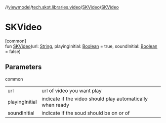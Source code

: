 //[viewmodel](../../../index.md)/[tech.skot.libraries.video](../index.md)/[SKVideo](index.md)/[SKVideo](-s-k-video.md)

# SKVideo

[common]\
fun [SKVideo](-s-k-video.md)(url: [String](https://kotlinlang.org/api/latest/jvm/stdlib/kotlin/-string/index.html), playingInitial: [Boolean](https://kotlinlang.org/api/latest/jvm/stdlib/kotlin/-boolean/index.html) = true, soundInitial: [Boolean](https://kotlinlang.org/api/latest/jvm/stdlib/kotlin/-boolean/index.html) = false)

## Parameters

common

| | |
|---|---|
| url | url of video you want play |
| playingInitial | indicate if the video should play automatically when ready |
| soundInitial | indicate if the soud should be on or of |
